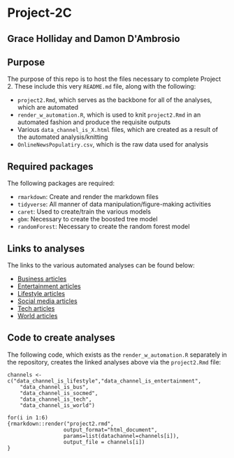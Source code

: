 # **Project-2C**

## Grace Holliday and Damon D'Ambrosio

## Purpose

The purpose of this repo is to host the files necessary to complete Project 2. These include this very `README.md` file, along with the following:

- `project2.Rmd`, which serves as the backbone for all of the analyses, which are automated
- `render_w_automation.R`, which is used to knit `project2.Rmd` in an automated fashion and produce the requisite outputs
- Various `data_channel_is_X.html` files, which are created as a result of the automated analysis/knitting
- `OnlineNewsPopulatiry.csv`, which is the raw data used for analysis

## Required packages

The following packages are required:

- `rmarkdown`: Create and render the markdown files
- `tidyverse`: All manner of data manipulation/figure-making activities
- `caret`: Used to create/train the various models
- `gbm`: Necessary to create the boosted tree model
- `randomForest`: Necessary to create the random forest model

## Links to analyses

The links to the various automated analyses can be found below:

- [Business articles](data_channel_is_bus.html)
- [Entertainment articles](data_channel_is_entertainment.html)
- [Lifestyle articles](data_channel_is_lifestyle.html)
- [Social media articles](data_channel_is_socmed.html)
- [Tech articles](data_channel_is_tech.html)
- [World articles](data_channel_is_world.html)

## Code to create analyses

The following code, which exists as the `render_w_automation.R` separately in the repository, creates the linked analyses above via the `project2.Rmd` file:

```{r render_w_automation, eval = FALSE}
channels <- c("data_channel_is_lifestyle","data_channel_is_entertainment",
    "data_channel_is_bus",
    "data_channel_is_socmed",
    "data_channel_is_tech",
    "data_channel_is_world")

for(i in 1:6)
{rmarkdown::render("project2.rmd",
                  output_format="html_document",
                  params=list(datachannel=channels[i]),
                  output_file = channels[i])
}
```


